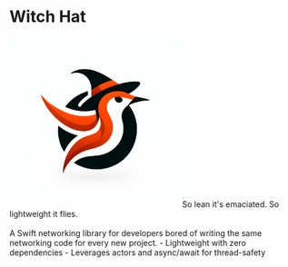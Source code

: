 #  Witch Hat

<img src="Sources/Media.xcassets/witchhat.imageset/witchhat.png" width="300" alt="Witch Hat Logo">
So lean it's emaciated. So lightweight it flies.
<br><br>
A Swift networking library for developers bored of writing the same networking code for every new project. 
- Lightweight with zero dependencies
- Leverages actors and async/await for thread-safety
